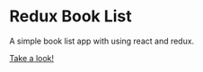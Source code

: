 # Redux Book List

A simple book list app with using react and redux.

[Take a look!](https://jrmatos.github.io/redux-book-list/)
